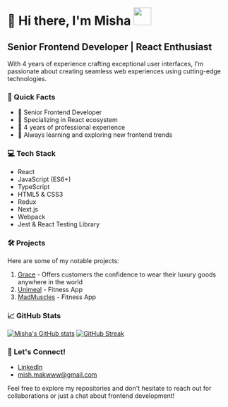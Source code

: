# 👋 Hi there, I'm Misha <img src="https://media.giphy.com/media/nVTxfg1Kb9MhW/giphy.gif" width="40">

## Senior Frontend Developer | React Enthusiast

With 4 years of experience crafting exceptional user interfaces, I'm passionate about creating seamless web experiences using cutting-edge technologies.

### 🚀 Quick Facts

- 💼 Senior Frontend Developer
- 🔭 Specializing in React ecosystem
- 🌟 4 years of professional experience
- 🌱 Always learning and exploring new frontend trends

### 💻 Tech Stack

- React
- JavaScript (ES6+)
- TypeScript
- HTML5 & CSS3
- Redux
- Next.js
- Webpack
- Jest & React Testing Library

### 🛠️ Projects

Here are some of my notable projects:

1. [Grace](https://www.grace-technology.io/) - Offers customers the confidence to wear their luxury goods anywhere in the world
2. [Unimeal](https://unimeal.com/) - Fitness App
3. [MadMuscles](https://madmuscles.com/) - Fitness App

### 📈 GitHub Stats

[![Misha's GitHub stats](https://github-readme-stats.vercel.app/api?username=michaelDORY&show_icons=true&theme=dracula&hide_border=true&include_all_commits=true)](https://github.com/anuraghazra/github-readme-stats)
[![GitHub Streak](https://github-readme-streak-stats-psi-peach.vercel.app?user=michaelDory&theme=dracula&hide_border=true)](https://git.io/streak-stats)

### 🤝 Let's Connect!

- [LinkedIn](your-linkedin-profile)
- mish.makwww@gmail.com

Feel free to explore my repositories and don't hesitate to reach out for collaborations or just a chat about frontend development!
